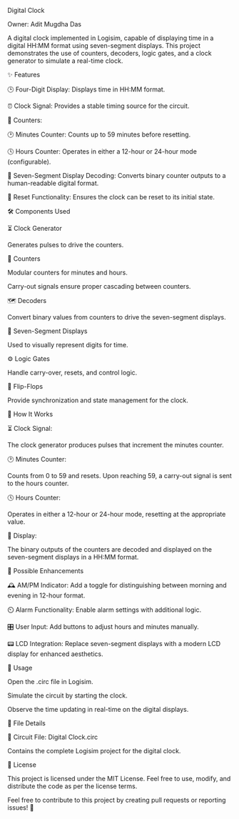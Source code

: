 Digital Clock

Owner: Adit Mugdha Das

A digital clock implemented in Logisim, capable of displaying time in a digital HH:MM format using seven-segment displays. This project demonstrates the use of counters, decoders, logic gates, and a clock generator to simulate a real-time clock.

✨ Features

🕒 Four-Digit Display: Displays time in HH:MM format.

⏰ Clock Signal: Provides a stable timing source for the circuit.

🔢 Counters:

🕑 Minutes Counter: Counts up to 59 minutes before resetting.

🕓 Hours Counter: Operates in either a 12-hour or 24-hour mode (configurable).

🔄 Seven-Segment Display Decoding: Converts binary counter outputs to a human-readable digital format.

🔁 Reset Functionality: Ensures the clock can be reset to its initial state.

🛠️ Components Used

⏳ Clock Generator

Generates pulses to drive the counters.

🧮 Counters

Modular counters for minutes and hours.

Carry-out signals ensure proper cascading between counters.

🗺️ Decoders

Convert binary values from counters to drive the seven-segment displays.

🔢 Seven-Segment Displays

Used to visually represent digits for time.

⚙️ Logic Gates

Handle carry-over, resets, and control logic.

🔐 Flip-Flops

Provide synchronization and state management for the clock.

🧭 How It Works

⏳ Clock Signal:

The clock generator produces pulses that increment the minutes counter.

🕑 Minutes Counter:

Counts from 0 to 59 and resets. Upon reaching 59, a carry-out signal is sent to the hours counter.

🕓 Hours Counter:

Operates in either a 12-hour or 24-hour mode, resetting at the appropriate value.

🔢 Display:

The binary outputs of the counters are decoded and displayed on the seven-segment displays in a HH:MM format.

🌟 Possible Enhancements

🕰️ AM/PM Indicator: Add a toggle for distinguishing between morning and evening in 12-hour format.

⏲️ Alarm Functionality: Enable alarm settings with additional logic.

🎛️ User Input: Add buttons to adjust hours and minutes manually.

📟 LCD Integration: Replace seven-segment displays with a modern LCD display for enhanced aesthetics.

🚀 Usage

Open the .circ file in Logisim.

Simulate the circuit by starting the clock.

Observe the time updating in real-time on the digital displays.

📂 File Details

📁 Circuit File: Digital Clock.circ

Contains the complete Logisim project for the digital clock.

📜 License

This project is licensed under the MIT License. Feel free to use, modify, and distribute the code as per the license terms.

Feel free to contribute to this project by creating pull requests or reporting issues! 🚀
